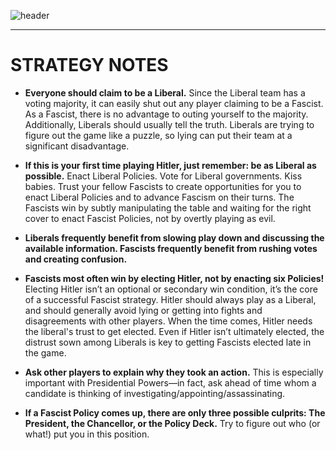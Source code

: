 ![header](https://cdn.discordapp.com/attachments/335071937350860801/357617077881667584/hello1234.jpeg)  

***

# STRATEGY NOTES

- **Everyone should claim to be a Liberal.** Since the Liberal team has a voting majority, it can easily shut out any player claiming to be a Fascist. As a Fascist, there is no advantage to outing yourself to the majority. Additionally, Liberals should usually tell the truth. Liberals are trying to figure out the game like a puzzle, so lying can put their team at a significant disadvantage.

- **If this is your first time playing Hitler, just remember: be as Liberal as possible.** Enact Liberal Policies. Vote for Liberal governments. Kiss babies. Trust your fellow Fascists to create opportunities for you to enact Liberal Policies and to advance Fascism on their turns. The Fascists win by subtly manipulating the table and waiting for the right cover to enact Fascist Policies, not by overtly playing as evil.

- **Liberals frequently benefit from slowing play down and discussing the available information. Fascists frequently benefit from rushing votes and creating confusion.**

- **Fascists most often win by electing Hitler, not by enacting six Policies!** Electing Hitler isn’t an optional or secondary win condition, it’s the core of a successful Fascist strategy. Hitler should always play as a Liberal, and should generally avoid lying or getting into fights and disagreements with other players. When the time comes, Hitler needs the liberal's trust to get elected. Even if Hitler isn’t ultimately elected, the distrust sown among Liberals is key to getting Fascists elected late in the game.

- **Ask other players to explain why they took an action.** This is especially important with Presidential Powers—in fact, ask ahead of time whom a candidate is thinking of investigating/appointing/assassinating.

- **If a Fascist Policy comes up, there are only three possible culprits: The President, the Chancellor, or the Policy Deck.** Try to figure out who (or what!) put you in this position. 